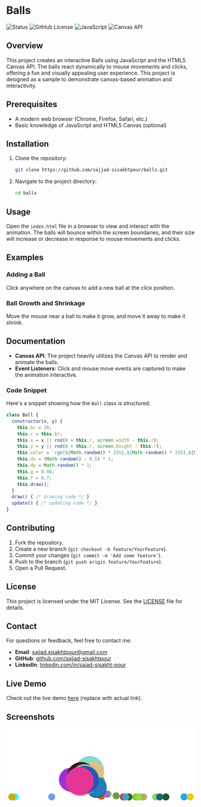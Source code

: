 # Balls

![Status](https://img.shields.io/badge/status-active-brightgreen)
![GitHub License](https://img.shields.io/badge/license-MIT-blue.svg)
![JavaScript](https://img.shields.io/badge/language-JavaScript-yellow.svg)
![Canvas API](https://img.shields.io/badge/technology-Canvas%20API-orange.svg)

## Overview
This project creates an interactive Balls using JavaScript and the HTML5 Canvas API. The balls react dynamically to mouse movements and clicks, offering a fun and visually appealing user experience. This project is designed as a sample to demonstrate canvas-based animation and interactivity.

## Prerequisites
- A modern web browser (Chrome, Firefox, Safari, etc.)
- Basic knowledge of JavaScript and HTML5 Canvas (optional)

## Installation
1. Clone the repository:
   ```bash
   git clone https://github.com/sajjad-sisakhtpour/balls.git
   ```
2. Navigate to the project directory:
   ```bash
   cd balls
   ```

## Usage
Open the `index.html` file in a browser to view and interact with the animation. The balls will bounce within the screen boundaries, and their size will increase or decrease in response to mouse movements and clicks.

## Examples
### Adding a Ball
Click anywhere on the canvas to add a new ball at the click position.

### Ball Growth and Shrinkage
Move the mouse near a ball to make it grow, and move it away to make it shrink.

## Documentation
- **Canvas API**: The project heavily utilizes the Canvas API to render and animate the balls.
- **Event Listeners**: Click and mouse move events are captured to make the animation interactive.

### Code Snippet
Here's a snippet showing how the `Ball` class is structured:
```javascript
class Ball {
  constructor(x, y) {
    this.br = 20;
    this.r = this.br;
    this.x = x || rnd(0 + this.r, screen.width - this.r);
    this.y = y || rnd(0 + this.r, screen.height - this.r);
    this.color = `rgb(${Math.random() * 255},${Math.random() * 255},${Math.random() * 255})`;
    this.dx = (Math.random() - 0.5) * 1;
    this.dy = Math.random() * 1;
    this.g = 0.04;
    this.f = 0.7;
    this.draw();
  }
  draw() { /* drawing code */ }
  update() { /* updating code */ }
}
```

## Contributing
1. Fork the repository.
2. Create a new branch (`git checkout -b feature/YourFeature`).
3. Commit your changes (`git commit -m 'Add some feature'`).
4. Push to the branch (`git push origin feature/YourFeature`).
5. Open a Pull Request.

## License
This project is licensed under the MIT License. See the [LICENSE](LICENSE) file for details.

## Contact
For questions or feedback, feel free to contact me:
- **Email**: [sajjad.sisakhtpour@gmail.com](mailto:sajjad.sisakhtpour@gmail.com)
- **GitHub**: [github.com/sajjad-sisakhtpour](https://github.com/sajjad-sisakhtpour)
- **LinkedIn**: [linkedin.com/in/sajad-sisakht-pour](https://ir.linkedin.com/in/sajad-sisakht-pour)

## Live Demo
Check out the live demo [here](https://sajjad-sisakhtpour.github.io/Balls/) (replace with actual link).

## Screenshots
![Screenshot 1](screenshots/Screenshot-1.png)
